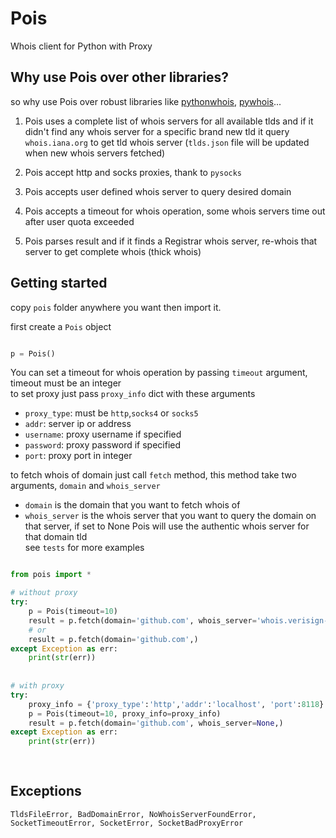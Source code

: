 # Pois
Whois client for Python with Proxy


## Why use Pois over other libraries?


so why use Pois over robust libraries like [pythonwhois](https://github.com/joepie91/python-whois), [pywhois](https://bitbucket.org/richardpenman/pywhois)...


1. Pois uses a complete list of whois servers for all available tlds and if it didn't find any whois server for a specific brand new tld
 it query `whois.iana.org` to get tld whois server (`tlds.json` file will be updated when new whois servers fetched)

 
2. Pois accept http and socks proxies, thank to `pysocks`


3. Pois accepts user defined whois server to query desired domain


4. Pois accepts a timeout for whois operation, some whois servers time out after user quota exceeded


5. Pois parses result and if it finds a Registrar whois server, re-whois that server to get complete whois (thick whois)




## Getting started

copy `pois` folder anywhere you want then import it.

first create a `Pois` object
```python

p = Pois()

```

You can set a timeout for whois operation by passing `timeout` argument, timeout must be an integer <br>
to set proxy just pass `proxy_info` dict with these arguments<br>

- `proxy_type`: must be `http`,`socks4` or `socks5`<br>
- `addr`: server ip or address<br>
- `username`: proxy username if specified<br>
- `password`: proxy password if specified<br>
- `port`: proxy port in integer<br>

to fetch whois of  domain just call `fetch` method, this method take two arguments, `domain` and `whois_server`
- `domain` is the domain that you want to fetch whois of<br>
- `whois_server` is the whois server that you want to query the domain on that server, if set to None Pois will use
the authentic whois server for that domain tld<br>
see `tests` for more examples

```python

from pois import *

# without proxy
try:
    p = Pois(timeout=10)
    result = p.fetch(domain='github.com', whois_server='whois.verisign-grs.com')
    # or
    result = p.fetch(domain='github.com',)
except Exception as err:
    print(str(err))
    
    
# with proxy
try:
    proxy_info = {'proxy_type':'http','addr':'localhost', 'port':8118}
    p = Pois(timeout=10, proxy_info=proxy_info)
    result = p.fetch(domain='github.com', whois_server=None,)
except Exception as err:
    print(str(err))
    
    
```


## Exceptions


```
TldsFileError, BadDomainError, NoWhoisServerFoundError, SocketTimeoutError, SocketError, SocketBadProxyError

```





